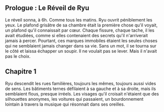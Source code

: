 ## Prologue : Le Réveil de Ryu

Le réveil sonna, à 6h. Comme tous les matins. Ryu ouvrit péniblement les yeux. Le plafond grisâtre de sa chambre était la première chose qu'il voyait, un plafond qu'il connaissait par cœur. Chaque fissure, chaque tache, il les avait étudiées, comme si elles contenaient des secrets qu'il n'arriverait jamais à percer. Pourtant, ces marques immobiles étaient les seules choses qui ne semblaient jamais changer dans sa vie. Sans un mot, il se tourna sur le côté et laissa échapper un soupir. Il ne voulait pas se lever. Mais il n'avait pas le choix.

## Chapitre 1 

Ryu descendit les rues familières, toujours les mêmes, toujours aussi vides de sens. Les bâtiments ternes défilaient à sa gauche et à sa droite, mais ils semblaient flous, presque irréels. Les visages qu'il croisait n'étaient que des silhouettes anonymes, les voitures qui passaient, un bourdonnement lointain à travers la musique qui résonnait dans ses oreilles.
